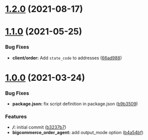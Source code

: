 # [1.2.0](https://github.com/5-stones/huginn_bigcommerce_order_agent/compare/v1.1.0...v1.2.0) (2021-08-17)



# [1.1.0](https://github.com/5-stones/huginn_bigcommerce_order_agent/compare/v1.0.0...v1.1.0) (2021-05-25)


### Bug Fixes

* **client/order:** Add `state_code` to addresses ([66ad988](https://github.com/5-stones/huginn_bigcommerce_order_agent/commit/66ad988d50fcf54a327736f9cf4554d3d712b00e))



# [1.0.0](https://github.com/5-stones/huginn_bigcommerce_order_agent/compare/b3237b7d2d17f5a12c85e3633d1da4690ae779ad...v1.0.0) (2021-03-24)


### Bug Fixes

* **package.json:** fix script definition in package.json ([b9b3509](https://github.com/5-stones/huginn_bigcommerce_order_agent/commit/b9b3509fc7082340efcf6ccade2efb0148067e33))


### Features

* ***/*:** initial commit ([b3237b7](https://github.com/5-stones/huginn_bigcommerce_order_agent/commit/b3237b7d2d17f5a12c85e3633d1da4690ae779ad))
* **bigcommerce_order_agent:** add output_mode option ([b4a54bf](https://github.com/5-stones/huginn_bigcommerce_order_agent/commit/b4a54bfb0ebd417e4ab078479c6382b0b946e0b3))



